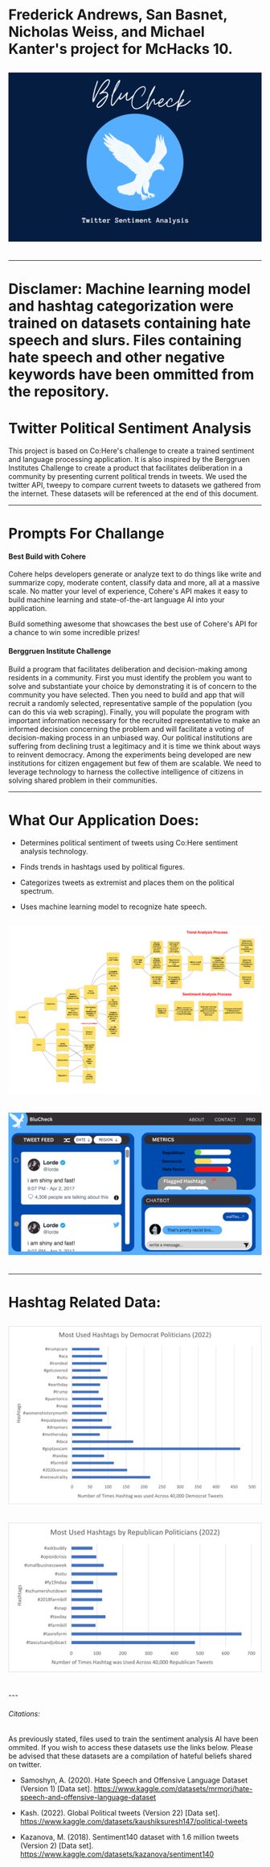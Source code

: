 # Frederick Andrews, San Basnet, Nicholas Weiss, and Michael Kanter's project for McHacks 10.

<div align="center"style="font-size:30px;">

![BluCheck Logo](/Assets/BluCheckLogo.png "BluCheck Logo")

</div>

---
# Disclamer: Machine learning model and hashtag categorization were trained on datasets containing hate speech and slurs. Files containing hate speech and other negative keywords have been ommitted from the repository.

# Twitter Political Sentiment Analysis


This project is based on Co:Here's challenge to create a trained sentiment and language processing application. It is also inspired by the Berggruen Institutes Challenge to create a product that facilitates deliberation in a community by presenting current political trends in tweets. We used the twitter API, tweepy to compare current tweets to datasets we gathered from the internet. These datasets will be referenced at the end of this document.

---

# Prompts For Challange

#### Best Build with Cohere

Cohere helps developers generate or analyze text to do things like write and summarize copy, moderate content, classify data and more, all at a massive scale. No matter your level of experience, Cohere's API makes it easy to build machine learning and state-of-the-art language AI into your application.

Build something awesome that showcases the best use of Cohere's API for a chance to win some incredible prizes!

#### Berggruen Institute Challenge

Build a program that facilitates deliberation and decision-making among residents in a community. First you must identify the problem you want to solve and substantiate your choice by demonstrating it is of concern to the community you have selected. Then you need to build and app that will recruit a randomly selected, representative sample of the population (you can do this via web scraping). Finally, you will populate the program with important information necessary for the recruited representative to make an informed decision concerning the problem and will facilitate a voting of decision-making process in an unbiased way. Our political institutions are suffering from declining trust a legitimacy and it is time we think about ways to reinvent democracy. Among the experiments being developed are new institutions for citizen engagement but few of them are scalable. We need to leverage technology to harness the collective intelligence of citizens in solving shared problem in their communities. 

---

# What Our Application Does:

- Determines political sentiment of tweets using Co:Here sentiment analysis technology.

- Finds trends in hashtags used by political figures.

- Categorizes tweets as extremist and places them on the political spectrum.

- Uses machine learning model to recognize hate speech.

<div align="center"style="font-size:30px;">

![Product Doc Board](/Assets/Product_Doc_Board-1.png "Product Doc Board")

</div>

<div align="center"style="font-size:30px;">

![BluCheck Site Sample](/Assets/BluCheck.png "BluCheck Site Sample")

</div>

---

# Hashtag Related Data:

<div align="center"style="font-size:30px;">

![Democrat Hashtag Data](/Assets/Democrat_hashtags.png "Democrat Hashtag Data")

</div>

<div align="center"style="font-size:30px;">

![Republican Hashtag Data](/Assets/Republican_Hashtags.png "Republican Hashtag Data")

</div>
---

###### Citations:

As previously stated, files used to train the sentiment analysis AI have been ommited. If you wish to access these datasets use the links below. Please be advised that these datasets are a compilation of hateful beliefs shared on twitter. 

- Samoshyn, A. (2020). Hate Speech and Offensive Language Dataset (Version 1) [Data set]. https://www.kaggle.com/datasets/mrmorj/hate-speech-and-offensive-language-dataset

- Kash. (2022). Global Political tweets (Version 22) [Data set]. https://www.kaggle.com/datasets/kaushiksuresh147/political-tweets

- Kazanova, M. (2018). Sentiment140 dataset with 1.6 million tweets (Version 2) [Data set]. https://www.kaggle.com/datasets/kazanova/sentiment140
